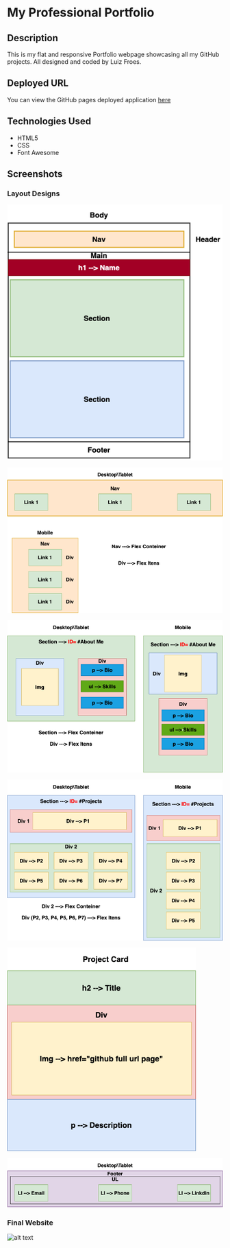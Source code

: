# My Professional Portfolio

## Description

This is my flat and responsive Portfolio webpage showcasing all my GitHub projects. All designed and coded by Luiz Froes.

## Deployed URL

You can view the GitHub pages deployed application [here](https://luizfroes.github.io/my-portfolio-webpage/)

## Technologies Used

- HTML5
- CSS
- Font Awesome

## Screenshots

### Layout Designs

![alt text](assets/images/readme-images/portfolio-wireframe-page-1.png)

![alt text](assets/images/readme-images/portfolio-wireframe-page-2.png)

![alt text](assets/images/readme-images/portfolio-wireframe-page-3.png)

![alt text](assets/images/readme-images/portfolio-wireframe-page-4.png)

![alt text](assets/images/readme-images/portfolio-wireframe-page-5.png)

![alt text](assets/images/readme-images/portfolio-wireframe-page-6.png)

### Final Website

![alt text](assets/images/readme-images/portfolio-screenshot.png)
